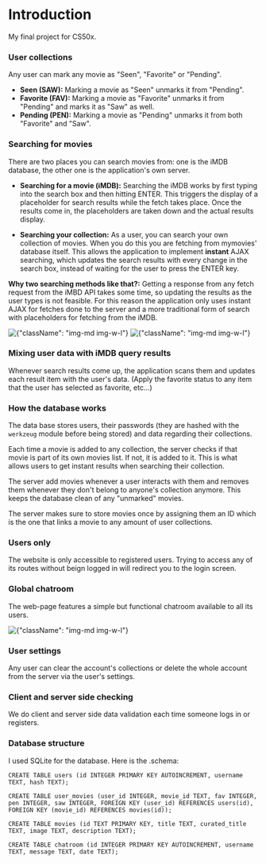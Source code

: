 # Introduction
My final project for CS50x.

### User collections
Any user can mark any movie as "Seen", "Favorite" or "Pending".

- **Seen (SAW):** Marking a movie as "Seen" unmarks it from "Pending".
- **Favorite (FAV):** Marking a movie as "Favorite" unmarks it from "Pending" and marks it as "Saw" as well.
- **Pending (PEN):** Marking a movie as "Pending" unmarks it from both "Favorite" and "Saw".

### Searching for movies
There are two places you can search movies from: one is the iMDB database, the other one is the application's own server.

- **Searching for a movie (iMDB):** Searching the iMDB works by first typing into the search box and then hitting ENTER. This triggers the display of a placeholder for search results while the fetch takes place. Once the results come in, the placeholders are taken down and the actual results display.

- **Searching your collection:** As a user, you can search your own collection of movies. When you do this you are fetching from mymovies' database itself. This allows the application to implement **instant** AJAX searching, which updates the search results with every change in the search box, instead of waiting for the user to press the ENTER key.

**Why two searching methods like that?:** Getting a response from any fetch request from the iMBD API takes some time, so updating the results as the user types is not feasible. For this reason the application only uses instant AJAX for fetches done to the server and a more traditional form of search with placeholders for fetching from the iMDB.

![{"className": "img-md img-w-l"}](./images/markdown/mymovies/ajax.gif)
![{"className": "img-md img-w-l"}](./images/markdown/mymovies/search.gif)

### Mixing user data with iMDB query results
Whenever search results come up, the application scans them and updates each result item with the user's data. (Apply the favorite status to any item that the user has selected as favorite, etc...)

### How the database works
The data base stores users, their passwords (they are hashed with the `werkzeug` module before being stored) and data regarding their collections.

Each time a movie is added to any collection, the server checks if that movie is part of its own movies list. If not, it is added to it. This is what allows users to get instant results when searching their collection.

The server add movies whenever a user interacts with them and removes them whenever they don't belong to anyone's collection anymore. This keeps the database clean of any "unmarked" movies.

The server makes sure to store movies once by assigning them an ID which is the one that links a movie to any amount of user collections.

### Users only
The website is only accessible to registered users. Trying to access any of its routes without beign logged in will redirect you to the login screen.

### Global chatroom
The web-page features a simple but functional chatroom available to all its users.

![{"className": "img-md img-w-l"}](./images/markdown/mymovies/chatroom.gif)

### User settings
Any user can clear the account's collections or delete the whole account from the server via the user's settings.

### Client and server side checking
We do client and server side data validation each time someone logs in or registers.

### Database structure
I used SQLite for the database. Here is the .schema:

```
CREATE TABLE users (id INTEGER PRIMARY KEY AUTOINCREMENT, username TEXT, hash TEXT);

CREATE TABLE user_movies (user_id INTEGER, movie_id TEXT, fav INTEGER, pen INTEGER, saw INTEGER, FOREIGN KEY (user_id) REFERENCES users(id), FOREIGN KEY (movie_id) REFERENCES movies(id));

CREATE TABLE movies (id TEXT PRIMARY KEY, title TEXT, curated_title TEXT, image TEXT, description TEXT);

CREATE TABLE chatroom (id INTEGER PRIMARY KEY AUTOINCREMENT, username TEXT, message TEXT, date TEXT);
```
